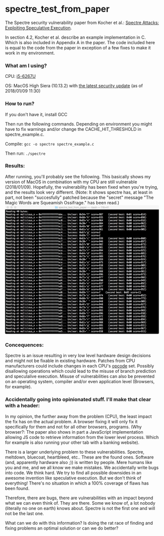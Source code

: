 # spectre_test_from_paper

The Spectre security vulnerability paper from Kocher et al.: [Spectre Attacks: Exploiting Speculative Execution](https://spectreattack.com/spectre.pdf).

In section 4.2, Kocher et al. describe an example implementation in C. Which is also included in Appendix A in the paper. The code included here is equal to the code from the paper in exception of a few fixes to make it work in my environment. 

### What am I using?
CPU: [i5-6267U](https://ark.intel.com/products/91166/Intel-Core-i5-6267U-Processor-4M-Cache-up-to-3_30-GHz)

OS: MacOS High Siera (10.13.2) with [the latest security update](https://support.apple.com/en-us/HT208397) (as of 2018/01/09 11:30)

### How to run?
If you don't have it, install GCC

Then run the following commands. Depending on environment you might have to fix warnings and/or change the CACHE_HIT_THRESHOLD in spectre_example.c.

Compile:
`gcc -o spectre spectre_example.c`

Then run:
`./spectre`

### Results:
After running, you'll probably see the following. This basically shows my version of MacOS in combination with my CPU are still vulnerable (2018/01/09). Hopefully, the vulnerability has been fixed when you're trying, and the results look very different. (Note: It shows spectre has, at least in part, not been "succesfully" patched because the "secret" message "The Magic Words are Squeamish Ossifrage." has been read.)
<img src="https://github.com/HyHend/spectre_test_from_paper/blob/master/screenshot.png" width="600px" alt="Screenshot">

### Concequences:
Spectre is an issue resulting in very low level hardware design decisions and might not be fixable in existing hardware. Patches from CPU manufacturers could include changes in each CPU's [opcode](https://en.wikipedia.org/wiki/Opcode) set. Possibly disallowing operations which could lead to the misuse of branch prediction and speculalive execution. Misuse of vulnerabilities can also be prevented on an operating system, compiler and/or even application level (Browsers, for example). 

### Accidentally going into opinionated stuff. I'll make that clear with a header:
In my opinion, the further away from the problem (CPU), the least impact the fix has on the actual problem. A browser fixing it will only fix it specifically for them and not for all other browsers, programs. (Why browser?: The paper also shows in part a JavaScript implementation allowing JS code to retrieve information from the lower level process. Which for example is also running your other tab with a banking website).

There is a larger underlying problem to these vulnerabilities. Spectre, meltdown, bluecoat, heartbleed, etc.. These are the found ones. Software (and, apparently hardware also ;)) is written by people. Mere humans like you and me, and we all know we make mistakes. We accidentally write bugs into code. We think hard. We try to find all possible downsides in an awesome invention like speculative execution. But we don't think of everything! There's no situation in which a 100% coverage of flaws has been found. 

Therefore, there are bugs, there are vulnerabilities with an impact beyond what we can even think of. They are there. Some we know of, a lot nobody (literally no one on earth) knows about. Spectre is not the first one and will not be the last one.

What can we do with this information? Is doing the rat race of finding and fixing problems an optimal solution or can we do better?